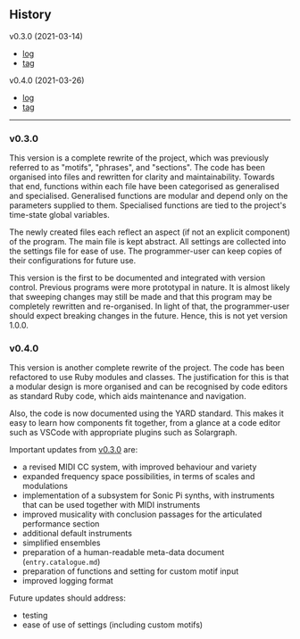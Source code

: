 ## History

v0.3.0 (2021-03-14)
- [log](#v0.3.0)
- [tag]("https://github.com/dolphinOfDelphi/20210303-polyphony/releases/tag/v0.3.0")

v0.4.0 (2021-03-26)
- [log](#v0.4.0)
- [tag]("https://github.com/dolphinOfDelphi/20210303-polyphony/releases/tag/v0.4.0")

<hr/>

### v0.3.0

This version is a complete rewrite of the project, which was previously referred to as "motifs", "phrases", and "sections". The code has been organised into files and rewritten for clarity and maintainability. Towards that end, functions within each file have been categorised as generalised and specialised. Generalised functions are modular and depend only on the parameters supplied to them. Specialised functions are tied to the project's time-state global variables.

The newly created files each reflect an aspect (if not an explicit component) of the program. The main file is kept abstract. All settings are collected into the settings file for ease of use. The programmer-user can keep copies of their configurations for future use.

This version is the first to be documented and integrated with version control. Previous programs were more prototypal in nature. It is almost likely that sweeping changes may still be made and that this program may be completely rewritten and re-organised. In light of that, the programmer-user should expect breaking changes in the future. Hence, this is not yet version 1.0.0.

### v0.4.0

This version is another complete rewrite of the project. The code has been refactored to use Ruby modules and classes. The justification for this is that a modular design is more organised and can be recognised by code editors as standard Ruby code, which aids maintenance and navigation.

Also, the code is now documented using the YARD standard. This makes it easy to learn how components fit together, from a glance at a code editor such as VSCode with appropriate plugins such as Solargraph.

Important updates from [v0.3.0](#v0.3.0) are:

- a revised MIDI CC system, with improved behaviour and variety
- expanded frequency space possibilities, in terms of scales and modulations
- implementation of a subsystem for Sonic Pi synths, with instruments that can be used together with MIDI instruments
- improved musicality with conclusion passages for the articulated performance section
- additional default instruments
- simplified ensembles
- preparation of a human-readable meta-data document (`entry.catalogue.md`)
- preparation of functions and setting for custom motif input
- improved logging format

Future updates should address:

- testing
- ease of use of settings (including custom motifs)
